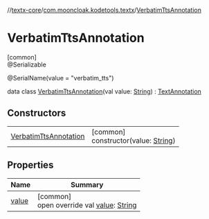 //[textx-core](../../../index.md)/[com.mooncloak.kodetools.textx](../index.md)/[VerbatimTtsAnnotation](index.md)

# VerbatimTtsAnnotation

[common]\
@Serializable

@SerialName(value = &quot;verbatim_tts&quot;)

data class [VerbatimTtsAnnotation](index.md)(val value: [String](https://kotlinlang.org/api/latest/jvm/stdlib/kotlin/-string/index.html)) : [TextAnnotation](../-text-annotation/index.md)

## Constructors

| | |
|---|---|
| [VerbatimTtsAnnotation](-verbatim-tts-annotation.md) | [common]<br>constructor(value: [String](https://kotlinlang.org/api/latest/jvm/stdlib/kotlin/-string/index.html)) |

## Properties

| Name | Summary |
|---|---|
| [value](value.md) | [common]<br>open override val [value](value.md): [String](https://kotlinlang.org/api/latest/jvm/stdlib/kotlin/-string/index.html) |
